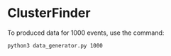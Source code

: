 # ClusterFinder

To produced data for 1000 events, use the command:

```
python3 data_generator.py 1000
```
